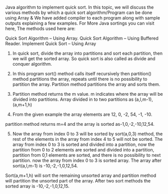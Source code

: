 Java algorithm to implement quick sort. In this topic, we will discuss the various methods by which a quick sort algorithm/Program can be done using Array & We have added compiler to each program along with sample outputs explaining a few examples. For More Java sortings you can visit here, The methods used here are:

Quick Sort Algorithm – Using Array.
Quick Sort Algorithm – Using Buffered Reader.
Implement Quick Sort – Using Array
1) In quick sort, divide the array into partitions and sort each partition, then we will get the sorted array. So quick sort is also called as divide and conquer algorithm.

2) In this program sort() method calls itself recursively then partition() method partitions the array, repeats until there is no possibility to partition the array. Partition method partitions the array and sorts them.

3) Partition method returns the m value. m indicates where the array will be divided into partitions. Array divided in to two partitions as (a,l,m-1), (a,m+1,h)

4) From the given example the array elements are 12, 0, -2, 54, -1, -10.

partition method returns m=4 and the array is  sorted as-1,0,-2,-10,12,54.

5) Now the array from index 0 to 3 will be sorted by sort(a,0,3) method, the rest of the elements in the array from index 4 to 5 will not be sorted. The array from index 0 to 3 is sorted and divided into a partition, now the partition from 0 to 2 elements are sorted and divided into a partition, partition from 0,1 elements are sorted, and there is no possibility to next partition. now the array from index 0 to 3 is sorted array. The array after sort(a,l,m-1) is -10,-2,-1,0,12,54.

Sort(a,m+1,h) will sort the remaining unsorted array and partition method will partition the unsorted part of the array. After two sort methods the sorted array is -10,-2,-1,0,12,15.